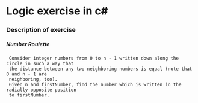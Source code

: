 # Logic exercise in c# #

### Description of exercise ###

#####  Number Roulette #####

	 Consider integer numbers from 0 to n - 1 written down along the circle in such a way that
 	 the distance between any two neighboring numbers is equal (note that 0 and n - 1 are
  	 neighboring, too).
 	 Given n and firstNumber, find the number which is written in the radially opposite position
     to firstNumber.
